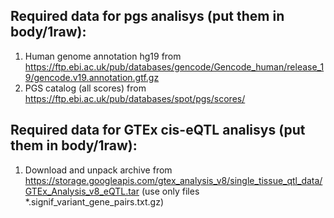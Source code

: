 Required data for pgs analisys (put them in body/1raw):
------------------------------------------------------
1. Human genome annotation hg19 from https://ftp.ebi.ac.uk/pub/databases/gencode/Gencode_human/release_19/gencode.v19.annotation.gtf.gz
1. PGS catalog (all scores) from https://ftp.ebi.ac.uk/pub/databases/spot/pgs/scores/

Required data for GTEx cis-eQTL analisys (put them in body/1raw):
------------------------------------------------------
1. Download and unpack archive from https://storage.googleapis.com/gtex_analysis_v8/single_tissue_qtl_data/GTEx_Analysis_v8_eQTL.tar (use only files *.signif_variant_gene_pairs.txt.gz)
